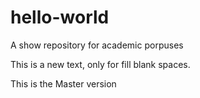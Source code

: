 # hello-world
A show repository for academic porpuses

This is a new text, only for fill blank spaces.

This is the Master version
